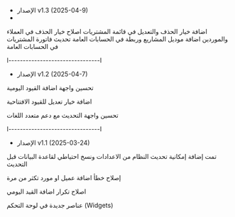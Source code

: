 - الإصدار v1.3 (2025-04-9)
- 
اضافة خيار الحذف والتعديل في قائمة المشتريات
اصلاح خيار الحذف في العملاء والموردين
اضافة موديل المشاريع وربطة في الحسابات العامة
تحديث فاتورة المشتريات في الحسابات العامة

ا--------------------------------ا
- الإصدار v1.2 (2025-04-7)

تحسين واجهة اضافة القيود اليومية

اضافة خيار تعديل للقيود الافتتاحية

تحسين واجهة التحديث مع دعم متعدد اللغات

ا--------------------------------ا

- الإصدار v1.1 (2025-03-24)

تمت إضافة إمكانية تحديث النظام من الاعدادات ونسخ احتياطي لقاعدة البيانات قبل التحديث

إصلاح خطأ اضافة عميل او مورد تكثر من مرة

اصلاح تكرار اضافة القيد اليومي

عناصر جديدة في لوحة التحكم (Widgets)

